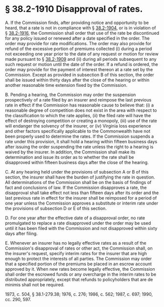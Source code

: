# § 38.2-1910 Disapproval of rates.

<p>A. If the Commission finds, after providing notice and opportunity to be heard, that a rate is not in compliance with § <a href='http://law.lis.virginia.gov/vacode/38.2-1904/'>38.2-1904</a>, or is in violation of § <a href='http://law.lis.virginia.gov/vacode/38.2-1916/'>38.2-1916</a>, the Commission shall order that use of the rate be discontinued for any policy issued or renewed after a date specified in the order. The order may provide for rate modifications. The order may also provide for refund of the excessive portion of premiums collected (i) during a period not exceeding one year prior to the date of any request or motion for review made pursuant to § <a href='http://law.lis.virginia.gov/vacode/38.2-1909/'>38.2-1909</a> and (ii) during all periods subsequent to any such request or motion until the date of the order. If a refund is ordered, the order may provide for the payment of interest thereon at a rate set by the Commission. Except as provided in subsection B of this section, the order shall be issued within thirty days after the close of the hearing or within another reasonable time extension fixed by the Commission.</p><p>B. Pending a hearing, the Commission may order the suspension prospectively of a rate filed by an insurer and reimpose the last previous rate in effect if the Commission has reasonable cause to believe that: (i) a reasonable degree of competition does not exist in the area with respect to the classification to which the rate applies, (ii) the filed rate will have the effect of destroying competition or creating a monopoly, (iii) use of the rate will endanger the solvency of the insurer, or (iv) Virginia loss experience and other factors specifically applicable to the Commonwealth have not been properly used to determine the rates. If the Commission suspends a rate under this provision, it shall hold a hearing within fifteen business days after issuing the order suspending the rate unless the right to a hearing is waived by the insurer. In addition, the Commission shall make its determination and issue its order as to whether the rate shall be disapproved within fifteen business days after the close of the hearing.</p><p>C. At any hearing held under the provisions of subsection A or B of this section, the insurer shall have the burden of justifying the rate in question. All determinations of the Commission shall be on the basis of findings of fact and conclusions of law. If the Commission disapproves a rate, the disapproval shall take effect not less than fifteen days after its order and the last previous rate in effect for the insurer shall be reimposed for a period of one year unless the Commission approves a substitute or interim rate under the provisions of subsection D or E of this section.</p><p>D. For one year after the effective date of a disapproval order, no rate promulgated to replace a rate disapproved under the order may be used until it has been filed with the Commission and not disapproved within sixty days after filing.</p><p>E. Whenever an insurer has no legally effective rates as a result of the Commission's disapproval of rates or other act, the Commission shall, on the insurer's request, specify interim rates for the insurer that are high enough to protect the interests of all parties. The Commission may order that a specified portion of the premiums be placed in an escrow account approved by it. When new rates become legally effective, the Commission shall order the escrowed funds or any overcharge in the interim rates to be distributed appropriately, except that refunds to policyholders that are de minimis shall not be required.</p><p>1973, c. 504, § 38.1-279.38; 1976, c. 276; 1986, c. 562; 1987, c. 697; 1990, cc. 290, 597.</p>